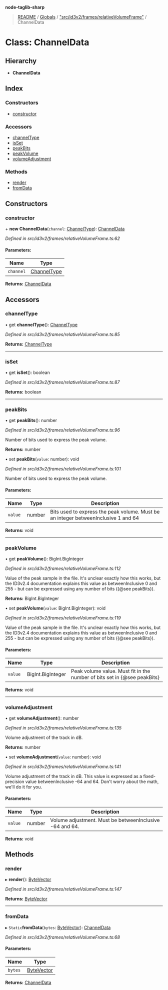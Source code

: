 **node-taglib-sharp**

> [README](../README.md) / [Globals](../globals.md) / ["src/id3v2/frames/relativeVolumeFrame"](../modules/_src_id3v2_frames_relativevolumeframe_.md) / ChannelData

# Class: ChannelData

## Hierarchy

* **ChannelData**

## Index

### Constructors

* [constructor](_src_id3v2_frames_relativevolumeframe_.channeldata.md#constructor)

### Accessors

* [channelType](_src_id3v2_frames_relativevolumeframe_.channeldata.md#channeltype)
* [isSet](_src_id3v2_frames_relativevolumeframe_.channeldata.md#isset)
* [peakBits](_src_id3v2_frames_relativevolumeframe_.channeldata.md#peakbits)
* [peakVolume](_src_id3v2_frames_relativevolumeframe_.channeldata.md#peakvolume)
* [volumeAdjustment](_src_id3v2_frames_relativevolumeframe_.channeldata.md#volumeadjustment)

### Methods

* [render](_src_id3v2_frames_relativevolumeframe_.channeldata.md#render)
* [fromData](_src_id3v2_frames_relativevolumeframe_.channeldata.md#fromdata)

## Constructors

### constructor

\+ **new ChannelData**(`channel`: [ChannelType](../enums/_src_id3v2_frames_relativevolumeframe_.channeltype.md)): [ChannelData](_src_id3v2_frames_relativevolumeframe_.channeldata.md)

*Defined in src/id3v2/frames/relativeVolumeFrame.ts:62*

#### Parameters:

Name | Type |
------ | ------ |
`channel` | [ChannelType](../enums/_src_id3v2_frames_relativevolumeframe_.channeltype.md) |

**Returns:** [ChannelData](_src_id3v2_frames_relativevolumeframe_.channeldata.md)

## Accessors

### channelType

• get **channelType**(): [ChannelType](../enums/_src_id3v2_frames_relativevolumeframe_.channeltype.md)

*Defined in src/id3v2/frames/relativeVolumeFrame.ts:85*

**Returns:** [ChannelType](../enums/_src_id3v2_frames_relativevolumeframe_.channeltype.md)

___

### isSet

• get **isSet**(): boolean

*Defined in src/id3v2/frames/relativeVolumeFrame.ts:87*

**Returns:** boolean

___

### peakBits

• get **peakBits**(): number

*Defined in src/id3v2/frames/relativeVolumeFrame.ts:96*

Number of bits used to express the peak volume.

**Returns:** number

• set **peakBits**(`value`: number): void

*Defined in src/id3v2/frames/relativeVolumeFrame.ts:101*

Number of bits used to express the peak volume.

#### Parameters:

Name | Type | Description |
------ | ------ | ------ |
`value` | number | Bits used to express the peak volume. Must be an integer betweenInclusive 1 and 64  |

**Returns:** void

___

### peakVolume

• get **peakVolume**(): BigInt.BigInteger

*Defined in src/id3v2/frames/relativeVolumeFrame.ts:112*

Value of the peak sample in the file. It's unclear exactly how this works, but the ID3v2.4
documentation explains this value as betweenInclusive 0 and 255 - but can be expressed using any
number of bits ({@see peakBits}).

**Returns:** BigInt.BigInteger

• set **peakVolume**(`value`: BigInt.BigInteger): void

*Defined in src/id3v2/frames/relativeVolumeFrame.ts:119*

Value of the peak sample in the file. It's unclear exactly how this works, but the ID3v2.4
documentation explains this value as betweenInclusive 0 and 255 - but can be expressed using any
number of bits ({@see peakBits}).

#### Parameters:

Name | Type | Description |
------ | ------ | ------ |
`value` | BigInt.BigInteger | Peak volume value. Must fit in the number of bits set in {@see peakBits}  |

**Returns:** void

___

### volumeAdjustment

• get **volumeAdjustment**(): number

*Defined in src/id3v2/frames/relativeVolumeFrame.ts:135*

Volume adjustment of the track in dB.

**Returns:** number

• set **volumeAdjustment**(`value`: number): void

*Defined in src/id3v2/frames/relativeVolumeFrame.ts:141*

Volume adjustment of the track in dB. This value is expressed as a fixed-precision value
betweenInclusive -64 and 64. Don't worry about the math, we'll do it for you.

#### Parameters:

Name | Type | Description |
------ | ------ | ------ |
`value` | number | Volume adjustment. Must be betweenInclusive -64 and 64.  |

**Returns:** void

## Methods

### render

▸ **render**(): [ByteVector](_src_bytevector_.bytevector.md)

*Defined in src/id3v2/frames/relativeVolumeFrame.ts:147*

**Returns:** [ByteVector](_src_bytevector_.bytevector.md)

___

### fromData

▸ `Static`**fromData**(`bytes`: [ByteVector](_src_bytevector_.bytevector.md)): [ChannelData](_src_id3v2_frames_relativevolumeframe_.channeldata.md)

*Defined in src/id3v2/frames/relativeVolumeFrame.ts:68*

#### Parameters:

Name | Type |
------ | ------ |
`bytes` | [ByteVector](_src_bytevector_.bytevector.md) |

**Returns:** [ChannelData](_src_id3v2_frames_relativevolumeframe_.channeldata.md)

